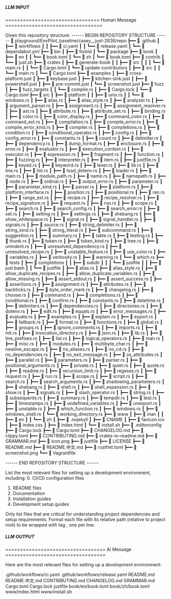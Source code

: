 ##### LLM INPUT #####
================================ Human Message =================================

Given this repository structure:
------ BEGIN REPOSITORY STRUCTURE ------
📂 playground/EnvPilot_baseline/casey__just-2836/repo
┣━━ 📂 .github
┃   ┣━━ 📂 workflows
┃   ┃   ┣━━ 📄 ci.yaml
┃   ┃   ┗━━ 📄 release.yaml
┃   ┗━━ 📄 dependabot.yml
┣━━ 📂 bin
┃   ┣━━ 📄 forbid
┃   ┗━━ 📄 package
┣━━ 📂 book
┃   ┣━━ 📂 en
┃   ┃   ┗━━ 📄 book.toml
┃   ┗━━ 📂 zh
┃       ┗━━ 📄 book.toml
┣━━ 📂 contrib
┃   ┗━━ 📄 just.sh
┣━━ 📂 crates
┃   ┣━━ 📂 generate-book
┃   ┃   ┣━━ 📂 src
┃   ┃   ┃   ┗━━ 📄 main.rs
┃   ┃   ┗━━ 📄 Cargo.toml
┃   ┗━━ 📂 update-contributors
┃       ┣━━ 📂 src
┃       ┃   ┗━━ 📄 main.rs
┃       ┗━━ 📄 Cargo.toml
┣━━ 📂 examples
┃   ┣━━ 📄 cross-platform.just
┃   ┣━━ 📄 keybase.just
┃   ┣━━ 📄 kitchen-sink.just
┃   ┣━━ 📄 powershell.just
┃   ┣━━ 📄 pre-commit.just
┃   ┗━━ 📄 screenshot.just
┣━━ 📂 fuzz
┃   ┣━━ 📂 fuzz_targets
┃   ┃   ┗━━ 📄 compile.rs
┃   ┣━━ 📄 Cargo.lock
┃   ┗━━ 📄 Cargo.toml
┣━━ 📂 src
┃   ┣━━ 📂 platform
┃   ┃   ┣━━ 📄 unix.rs
┃   ┃   ┗━━ 📄 windows.rs
┃   ┣━━ 📄 alias.rs
┃   ┣━━ 📄 alias_style.rs
┃   ┣━━ 📄 analyzer.rs
┃   ┣━━ 📄 argument_parser.rs
┃   ┣━━ 📄 assignment.rs
┃   ┣━━ 📄 assignment_resolver.rs
┃   ┣━━ 📄 ast.rs
┃   ┣━━ 📄 attribute.rs
┃   ┣━━ 📄 attribute_set.rs
┃   ┣━━ 📄 binding.rs
┃   ┣━━ 📄 color.rs
┃   ┣━━ 📄 color_display.rs
┃   ┣━━ 📄 command_color.rs
┃   ┣━━ 📄 command_ext.rs
┃   ┣━━ 📄 compilation.rs
┃   ┣━━ 📄 compile_error.rs
┃   ┣━━ 📄 compile_error_kind.rs
┃   ┣━━ 📄 compiler.rs
┃   ┣━━ 📄 completions.rs
┃   ┣━━ 📄 condition.rs
┃   ┣━━ 📄 conditional_operator.rs
┃   ┣━━ 📄 config.rs
┃   ┣━━ 📄 config_error.rs
┃   ┣━━ 📄 constants.rs
┃   ┣━━ 📄 count.rs
┃   ┣━━ 📄 delimiter.rs
┃   ┣━━ 📄 dependency.rs
┃   ┣━━ 📄 dump_format.rs
┃   ┣━━ 📄 enclosure.rs
┃   ┣━━ 📄 error.rs
┃   ┣━━ 📄 evaluator.rs
┃   ┣━━ 📄 execution_context.rs
┃   ┣━━ 📄 executor.rs
┃   ┣━━ 📄 expression.rs
┃   ┣━━ 📄 fragment.rs
┃   ┣━━ 📄 function.rs
┃   ┣━━ 📄 fuzzing.rs
┃   ┣━━ 📄 interpreter.rs
┃   ┣━━ 📄 item.rs
┃   ┣━━ 📄 justfile.rs
┃   ┣━━ 📄 keyed.rs
┃   ┣━━ 📄 keyword.rs
┃   ┣━━ 📄 lexer.rs
┃   ┣━━ 📄 lib.rs
┃   ┣━━ 📄 line.rs
┃   ┣━━ 📄 list.rs
┃   ┣━━ 📄 load_dotenv.rs
┃   ┣━━ 📄 loader.rs
┃   ┣━━ 📄 main.rs
┃   ┣━━ 📄 module_path.rs
┃   ┣━━ 📄 name.rs
┃   ┣━━ 📄 namepath.rs
┃   ┣━━ 📄 node.rs
┃   ┣━━ 📄 ordinal.rs
┃   ┣━━ 📄 output_error.rs
┃   ┣━━ 📄 parameter.rs
┃   ┣━━ 📄 parameter_kind.rs
┃   ┣━━ 📄 parser.rs
┃   ┣━━ 📄 platform.rs
┃   ┣━━ 📄 platform_interface.rs
┃   ┣━━ 📄 position.rs
┃   ┣━━ 📄 positional.rs
┃   ┣━━ 📄 ran.rs
┃   ┣━━ 📄 range_ext.rs
┃   ┣━━ 📄 recipe.rs
┃   ┣━━ 📄 recipe_resolver.rs
┃   ┣━━ 📄 recipe_signature.rs
┃   ┣━━ 📄 request.rs
┃   ┣━━ 📄 run.rs
┃   ┣━━ 📄 scope.rs
┃   ┣━━ 📄 search.rs
┃   ┣━━ 📄 search_config.rs
┃   ┣━━ 📄 search_error.rs
┃   ┣━━ 📄 set.rs
┃   ┣━━ 📄 setting.rs
┃   ┣━━ 📄 settings.rs
┃   ┣━━ 📄 shebang.rs
┃   ┣━━ 📄 show_whitespace.rs
┃   ┣━━ 📄 signal.rs
┃   ┣━━ 📄 signal_handler.rs
┃   ┣━━ 📄 signals.rs
┃   ┣━━ 📄 source.rs
┃   ┣━━ 📄 string_delimiter.rs
┃   ┣━━ 📄 string_kind.rs
┃   ┣━━ 📄 string_literal.rs
┃   ┣━━ 📄 subcommand.rs
┃   ┣━━ 📄 suggestion.rs
┃   ┣━━ 📄 summary.rs
┃   ┣━━ 📄 table.rs
┃   ┣━━ 📄 testing.rs
┃   ┣━━ 📄 thunk.rs
┃   ┣━━ 📄 token.rs
┃   ┣━━ 📄 token_kind.rs
┃   ┣━━ 📄 tree.rs
┃   ┣━━ 📄 unindent.rs
┃   ┣━━ 📄 unresolved_dependency.rs
┃   ┣━━ 📄 unresolved_recipe.rs
┃   ┣━━ 📄 unstable_feature.rs
┃   ┣━━ 📄 use_color.rs
┃   ┣━━ 📄 variables.rs
┃   ┣━━ 📄 verbosity.rs
┃   ┣━━ 📄 warning.rs
┃   ┗━━ 📄 which.rs
┣━━ 📂 tests
┃   ┣━━ 📂 completions
┃   ┃   ┣━━ 📂 subdir
┃   ┃   ┃   ┗━━ 📄 justfile
┃   ┃   ┣━━ 📄 just.bash
┃   ┃   ┗━━ 📄 justfile
┃   ┣━━ 📄 alias.rs
┃   ┣━━ 📄 alias_style.rs
┃   ┣━━ 📄 allow_duplicate_recipes.rs
┃   ┣━━ 📄 allow_duplicate_variables.rs
┃   ┣━━ 📄 allow_missing.rs
┃   ┣━━ 📄 assert_stdout.rs
┃   ┣━━ 📄 assert_success.rs
┃   ┣━━ 📄 assertions.rs
┃   ┣━━ 📄 assignment.rs
┃   ┣━━ 📄 attributes.rs
┃   ┣━━ 📄 backticks.rs
┃   ┣━━ 📄 byte_order_mark.rs
┃   ┣━━ 📄 changelog.rs
┃   ┣━━ 📄 choose.rs
┃   ┣━━ 📄 command.rs
┃   ┣━━ 📄 completions.rs
┃   ┣━━ 📄 conditional.rs
┃   ┣━━ 📄 confirm.rs
┃   ┣━━ 📄 constants.rs
┃   ┣━━ 📄 datetime.rs
┃   ┣━━ 📄 delimiters.rs
┃   ┣━━ 📄 dependencies.rs
┃   ┣━━ 📄 directories.rs
┃   ┣━━ 📄 dotenv.rs
┃   ┣━━ 📄 edit.rs
┃   ┣━━ 📄 equals.rs
┃   ┣━━ 📄 error_messages.rs
┃   ┣━━ 📄 evaluate.rs
┃   ┣━━ 📄 examples.rs
┃   ┣━━ 📄 explain.rs
┃   ┣━━ 📄 export.rs
┃   ┣━━ 📄 fallback.rs
┃   ┣━━ 📄 format.rs
┃   ┣━━ 📄 functions.rs
┃   ┣━━ 📄 global.rs
┃   ┣━━ 📄 groups.rs
┃   ┣━━ 📄 ignore_comments.rs
┃   ┣━━ 📄 imports.rs
┃   ┣━━ 📄 init.rs
┃   ┣━━ 📄 invocation_directory.rs
┃   ┣━━ 📄 json.rs
┃   ┣━━ 📄 lib.rs
┃   ┣━━ 📄 line_prefixes.rs
┃   ┣━━ 📄 list.rs
┃   ┣━━ 📄 logical_operators.rs
┃   ┣━━ 📄 man.rs
┃   ┣━━ 📄 misc.rs
┃   ┣━━ 📄 modules.rs
┃   ┣━━ 📄 multibyte_char.rs
┃   ┣━━ 📄 newline_escape.rs
┃   ┣━━ 📄 no_aliases.rs
┃   ┣━━ 📄 no_cd.rs
┃   ┣━━ 📄 no_dependencies.rs
┃   ┣━━ 📄 no_exit_message.rs
┃   ┣━━ 📄 os_attributes.rs
┃   ┣━━ 📄 parallel.rs
┃   ┣━━ 📄 parameters.rs
┃   ┣━━ 📄 parser.rs
┃   ┣━━ 📄 positional_arguments.rs
┃   ┣━━ 📄 private.rs
┃   ┣━━ 📄 quiet.rs
┃   ┣━━ 📄 quote.rs
┃   ┣━━ 📄 readme.rs
┃   ┣━━ 📄 recursion_limit.rs
┃   ┣━━ 📄 regexes.rs
┃   ┣━━ 📄 request.rs
┃   ┣━━ 📄 run.rs
┃   ┣━━ 📄 scope.rs
┃   ┣━━ 📄 script.rs
┃   ┣━━ 📄 search.rs
┃   ┣━━ 📄 search_arguments.rs
┃   ┣━━ 📄 shadowing_parameters.rs
┃   ┣━━ 📄 shebang.rs
┃   ┣━━ 📄 shell.rs
┃   ┣━━ 📄 shell_expansion.rs
┃   ┣━━ 📄 show.rs
┃   ┣━━ 📄 signals.rs
┃   ┣━━ 📄 slash_operator.rs
┃   ┣━━ 📄 string.rs
┃   ┣━━ 📄 subsequents.rs
┃   ┣━━ 📄 summary.rs
┃   ┣━━ 📄 tempdir.rs
┃   ┣━━ 📄 test.rs
┃   ┣━━ 📄 timestamps.rs
┃   ┣━━ 📄 undefined_variables.rs
┃   ┣━━ 📄 unexport.rs
┃   ┣━━ 📄 unstable.rs
┃   ┣━━ 📄 which_function.rs
┃   ┣━━ 📄 windows.rs
┃   ┣━━ 📄 windows_shell.rs
┃   ┗━━ 📄 working_directory.rs
┣━━ 📂 www
┃   ┣━━ 📂 man
┃   ┃   ┣━━ 📄 en
┃   ┃   ┗━━ 📄 zh
┃   ┣━━ 📄 .nojekyll
┃   ┣━━ 📄 CNAME
┃   ┣━━ 📄 favicon.ico
┃   ┣━━ 📄 index.css
┃   ┣━━ 📄 index.html
┃   ┗━━ 📄 install.sh
┣━━ 📄 .editorconfig
┣━━ 📄 Cargo.lock
┣━━ 📄 Cargo.toml
┣━━ 📄 CHANGELOG.md
┣━━ 📄 clippy.toml
┣━━ 📄 CONTRIBUTING.md
┣━━ 📄 crates-io-readme.md
┣━━ 📄 GRAMMAR.md
┣━━ 📄 icon.png
┣━━ 📄 justfile
┣━━ 📄 LICENSE
┣━━ 📄 README.md
┣━━ 📄 README.中文.md
┣━━ 📄 rustfmt.toml
┣━━ 📄 screenshot.png
┗━━ 📄 Vagrantfile

------ END REPOSITORY STRUCTURE ------

List the most relevant files for setting up a development environment, including:
0. CI/CD configuration files
1. README files
2. Documentation
3. Installation guides
4. Development setup guides

Only list files that are critical for understanding project dependencies and setup requirements.
Format each file with its relative path (relative to project root) to be wrapped with tag <file> </file>, one per line.
##### LLM OUTPUT #####
================================== Ai Message ==================================

Here are the most relevant files for setting up a development environment:

<file>.github/workflows/ci.yaml</file>
<file>.github/workflows/release.yaml</file>
<file>README.md</file>
<file>README.中文.md</file>
<file>CONTRIBUTING.md</file>
<file>CHANGELOG.md</file>
<file>GRAMMAR.md</file>
<file>Cargo.toml</file>
<file>Cargo.lock</file>
<file>justfile</file>
<file>book/en/book.toml</file>
<file>book/zh/book.toml</file>
<file>www/index.html</file>
<file>www/install.sh</file>